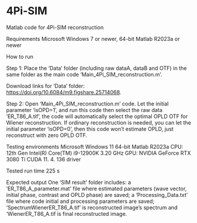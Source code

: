 # 4Pi-SIM
Matlab code for 4Pi-SIM reconstruction

Requirements
Microsoft Windows 7 or newer, 64-bit
Matlab R2023a or newer

How to run

Step 1: Place the ‘Data’ folder (including raw dataA, dataB and OTF) in the same folder as the main code ‘Main_4Pi_SIM_reconstruction.m’.

Download links for ‘Data’ folder: https://doi.org/10.6084/m9.figshare.25714068.

Step 2: Open ‘Main_4Pi_SIM_reconstruction.m’ code. Let the initial parameter ‘isOPD=1’, and run this code then select the raw data ‘ER_T86_A.tif’, the code will automatically select the optimal OPLD OTF for Wiener reconstruction. If ordinary reconstruction is needed, you can let the initial parameter ‘isOPD=0’, then this code won’t estimate OPLD, just reconstruct with zero OPLD OTF.

Testing environments
Microsoft Windows 11 64-bit
Matlab R2023a
CPU: 12th Gen Intel(R) Core(TM) i9-12900K 3.20 GHz
GPU: NVIDIA GeForce RTX 3080 Ti
CUDA 11. 4. 136 driver

Tested run time
225 s

Expected output
One ‘SIM result’ folder includes: a ‘ER_T86_A_parameter.mat’ file where estimated parameters (wave vector, initial phase, contrast and OPLD phase) are saved; a ‘Processing_Data.txt’ file where code initial and processing parameters are saved; ‘SpectrumWienerER_T86_A.tif’ is reconstructed image’s spectrum and ‘WienerER_T86_A.tif is final reconstructed image.
